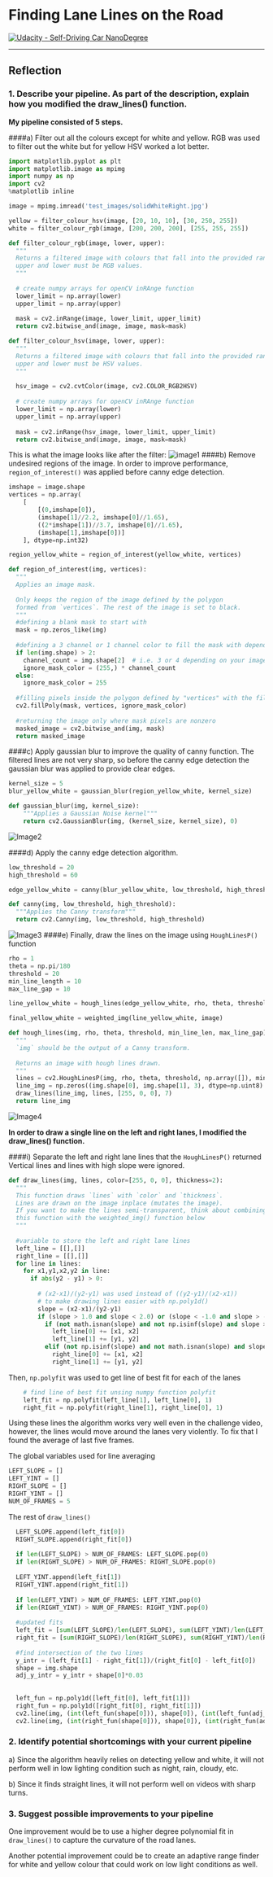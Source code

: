 # **Finding Lane Lines on the Road** 
[![Udacity - Self-Driving Car NanoDegree](https://s3.amazonaws.com/udacity-sdc/github/shield-carnd.svg)](http://www.udacity.com/drive)

[//]: # (Image References)

[image1]: ./solidYellowCurve.jpg "Filtered Image"
[image2]: ./solidYellowCurve2.jpg "Region of Interest"
[image3]: ./solidYellowCurve3.jpg "Canny Image"
[image4]: ./solidYellowCurve4.jpg "Line Drawn"

---

## Reflection

### 1. Describe your pipeline. As part of the description, explain how you modified the draw_lines() function.

**My pipeline consisted of 5 steps.**

####a) Filter out all the colours except for white and yellow. 
RGB was used to filter out the white but for yellow HSV worked a lot better.
 
```python
import matplotlib.pyplot as plt
import matplotlib.image as mpimg
import numpy as np
import cv2
%matplotlib inline

image = mpimg.imread('test_images/solidWhiteRight.jpg')

yellow = filter_colour_hsv(image, [20, 10, 10], [30, 250, 255])
white = filter_colour_rgb(image, [200, 200, 200], [255, 255, 255])
```
```python
def filter_colour_rgb(image, lower, upper):
  """
  Returns a filtered image with colours that fall into the provided range.
  upper and lower must be RGB values.
  """
  
  # create numpy arrays for openCV inRAnge function
  lower_limit = np.array(lower)
  upper_limit = np.array(upper)
  
  mask = cv2.inRange(image, lower_limit, upper_limit)
  return cv2.bitwise_and(image, image, mask=mask)

def filter_colour_hsv(image, lower, upper):
  """
  Returns a filtered image with colours that fall into the provided range.
  upper and lower must be HSV values.
  """
  
  hsv_image = cv2.cvtColor(image, cv2.COLOR_RGB2HSV)
  
  # create numpy arrays for openCV inRAnge function
  lower_limit = np.array(lower)
  upper_limit = np.array(upper)
  
  mask = cv2.inRange(hsv_image, lower_limit, upper_limit)
  return cv2.bitwise_and(image, image, mask=mask)
```
This is what the image looks like after the filter:
![image1]
####b) Remove undesired regions of the image.
In order to improve performance, ```region_of_interest()``` was applied before canny edge detection.

```python
imshape = image.shape
vertices = np.array(
	[
		[(0,imshape[0]),
		(imshape[1]//2.2, imshape[0]//1.65),
		((2*imshape[1])//3.7, imshape[0]//1.65), 
		(imshape[1],imshape[0])]
	], dtype=np.int32)

region_yellow_white = region_of_interest(yellow_white, vertices)
```

```python
def region_of_interest(img, vertices):
  """
  Applies an image mask.
  
  Only keeps the region of the image defined by the polygon
  formed from `vertices`. The rest of the image is set to black.
  """
  #defining a blank mask to start with
  mask = np.zeros_like(img)   
  
  #defining a 3 channel or 1 channel color to fill the mask with depending on the input image
  if len(img.shape) > 2:
    channel_count = img.shape[2]  # i.e. 3 or 4 depending on your image
    ignore_mask_color = (255,) * channel_count
  else:
    ignore_mask_color = 255
      
  #filling pixels inside the polygon defined by "vertices" with the fill color    
  cv2.fillPoly(mask, vertices, ignore_mask_color)
  
  #returning the image only where mask pixels are nonzero
  masked_image = cv2.bitwise_and(img, mask)
  return masked_image
```

####c) Apply gaussian blur to improve the quality of canny function.
The filtered lines are not very sharp, so before the canny edge detection the gaussian blur was applied to provide clear edges.

```python
kernel_size = 5
blur_yellow_white = gaussian_blur(region_yellow_white, kernel_size)
```

```python
def gaussian_blur(img, kernel_size):
	"""Applies a Gaussian Noise kernel"""
    return cv2.GaussianBlur(img, (kernel_size, kernel_size), 0)
```
![Image2]

####d) Apply the canny edge detection algorithm.

```python
low_threshold = 20
high_threshold = 60

edge_yellow_white = canny(blur_yellow_white, low_threshold, high_threshold)
```

```python
def canny(img, low_threshold, high_threshold):
  """Applies the Canny transform"""
  return cv2.Canny(img, low_threshold, high_threshold)
```
![Image3]
####e) Finally, draw the lines on the image using ```HoughLinesP()``` function

```python
rho = 1
theta = np.pi/180
threshold = 20
min_line_length = 10
max_line_gap = 10

line_yellow_white = hough_lines(edge_yellow_white, rho, theta, threshold, min_line_length, max_line_gap)

final_yellow_white = weighted_img(line_yellow_white, image)
```

```python
def hough_lines(img, rho, theta, threshold, min_line_len, max_line_gap):
  """
  `img` should be the output of a Canny transform.
      
  Returns an image with hough lines drawn.
  """
  lines = cv2.HoughLinesP(img, rho, theta, threshold, np.array([]), minLineLength=min_line_len, maxLineGap=max_line_gap)
  line_img = np.zeros((img.shape[0], img.shape[1], 3), dtype=np.uint8)
  draw_lines(line_img, lines, [255, 0, 0], 7)
  return line_img
```

![Image4]

**In order to draw a single line on the left and right lanes, I modified the draw_lines() function.**

####i) Separate the left and right lane lines that the  ```HoughLinesP()``` returned
Vertical lines and lines with high slope were ignored.

```python
def draw_lines(img, lines, color=[255, 0, 0], thickness=2):
  """
  This function draws `lines` with `color` and `thickness`.    
  Lines are drawn on the image inplace (mutates the image).
  If you want to make the lines semi-transparent, think about combining
  this function with the weighted_img() function below
  """
  
  #variable to store the left and right lane lines
  left_line = [[],[]]
  right_line = [[],[]]
  for line in lines:
    for x1,y1,x2,y2 in line:
      if abs(y2 - y1) > 0:
          
        # (x2-x1)/(y2-y1) was used instead of ((y2-y1)/(x2-x1)) 
        # to make drawing lines easier with np.poly1d()
        slope = (x2-x1)/(y2-y1)
        if (slope > 1.0 and slope < 2.0) or (slope < -1.0 and slope > -2.0):
          if (not math.isnan(slope) and not np.isinf(slope) and slope > 0):
            left_line[0] += [x1, x2]
            left_line[1] += [y1, y2]
          elif (not np.isinf(slope) and not math.isnan(slope) and slope < 0):
            right_line[0] += [x1, x2]
            right_line[1] += [y1, y2]
```

Then, ```np.polyfit``` was used to get line of best fit for each of the lanes

```python
	# find line of best fit unsing numpy function polyfit
	left_fit = np.polyfit(left_line[1], left_line[0], 1)
	right_fit = np.polyfit(right_line[1], right_line[0], 1)
```
Using these lines the algorithm works very well even in the challenge video, however, the lines would move around the lanes very violently. To fix that I found the average of last five frames.

The global variables used for line averaging

```python
LEFT_SLOPE = []
LEFT_YINT = []
RIGHT_SLOPE = []
RIGHT_YINT = []
NUM_OF_FRAMES = 5
```
The rest of ```draw_lines()```

```python
  LEFT_SLOPE.append(left_fit[0])
  RIGHT_SLOPE.append(right_fit[0])
  
  if len(LEFT_SLOPE) > NUM_OF_FRAMES: LEFT_SLOPE.pop(0)
  if len(RIGHT_SLOPE) > NUM_OF_FRAMES: RIGHT_SLOPE.pop(0)
      
  LEFT_YINT.append(left_fit[1])
  RIGHT_YINT.append(right_fit[1])
  
  if len(LEFT_YINT) > NUM_OF_FRAMES: LEFT_YINT.pop(0)
  if len(RIGHT_YINT) > NUM_OF_FRAMES: RIGHT_YINT.pop(0)
      
  #updated fits
  left_fit = [sum(LEFT_SLOPE)/len(LEFT_SLOPE), sum(LEFT_YINT)/len(LEFT_YINT)]
  right_fit = [sum(RIGHT_SLOPE)/len(RIGHT_SLOPE), sum(RIGHT_YINT)/len(RIGHT_YINT)]
      
  #find intersection of the two lines
  y_intr = (left_fit[1] - right_fit[1])/(right_fit[0] - left_fit[0])
  shape = img.shape
  adj_y_intr = y_intr + shape[0]*0.03
      
  
  left_fun = np.poly1d([left_fit[0], left_fit[1]])
  right_fun = np.poly1d([right_fit[0], right_fit[1]])
  cv2.line(img, (int(left_fun(shape[0])), shape[0]), (int(left_fun(adj_y_intr)), int(adj_y_intr)), color, thickness)
  cv2.line(img, (int(right_fun(shape[0])), shape[0]), (int(right_fun(adj_y_intr)), int(adj_y_intr)), color, thickness)
```

### 2. Identify potential shortcomings with your current pipeline


a) Since the algorithm heavily relies on detecting yellow and white, it will not perform well in low lighting condition such as night, rain, cloudy, etc.

b) Since it finds straight lines, it will not perform well on videos with sharp turns. 


### 3. Suggest possible improvements to your pipeline

One improvement would be to use a higher degree polynomial fit in ```draw_lines()``` to capture the curvature of the road lanes.

Another potential improvement could be to create an adaptive range finder for white and yellow colour that could work on low light conditions as well.
